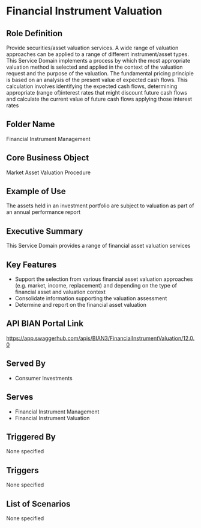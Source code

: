 # Financial Instrument Valuation

## Role Definition
Provide securities/asset valuation services. A wide range of valuation approaches can be applied to a range of different instrument/asset types. This Service Domain implements a process by which the most appropriate valuation method is selected and applied in the context of the valuation request and the purpose of the valuation. The fundamental pricing principle is based on an analysis of the present value of expected cash flows. This calculation involves identifying the expected cash flows, determining appropriate (range of)interest rates that might discount future cash flows and calculate the current value of future cash flows applying those interest rates

## Folder Name
Financial Instrument Management

## Core Business Object
Market Asset Valuation Procedure

## Example of Use
The assets held in an investment portfolio are subject to valuation as part of an annual performance report

## Executive Summary
This Service Domain provides a range of financial asset valuation services

## Key Features
- Support the selection from various financial asset valuation approaches (e.g. market, income, replacement) and depending on the type of financial asset and valuation context
- Consolidate information supporting the valuation assessment
- Determine and report on the financial asset valuation

## API BIAN Portal Link
https://app.swaggerhub.com/apis/BIAN3/FinancialInstrumentValuation/12.0.0

## Served By
- Consumer Investments

## Serves
- Financial Instrument Management
- Financial Instrument Valuation

## Triggered By
None specified

## Triggers
None specified

## List of Scenarios
None specified